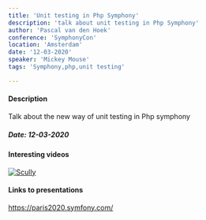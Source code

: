 ```yaml
---
title: 'Unit testing in Php Symphony'
description: 'talk about unit testing in Php Symphony'
author: 'Pascal van den Hoek' 
conference: 'SymphonyCon'
location: 'Amsterdam'
date: '12-03-2020' 
speaker: 'Mickey Mouse'
tags: 'Symphony,php,unit testing'

---
```


#### Description 
Talk about the new way of unit testing in Php symphony


##### Date: 12-03-2020

#### Interesting videos
[![Scully](https://i.ytimg.com/vi/CaqxXMWfadI/hqdefault.jpg?sqp=-oaymwEZCPYBEIoBSFXyq4qpAwsIARUAAIhCGAFwAQ==&rs=AOn4CLCj-4MM7Xvgxgn7n-mcckzIMqf_gA)](https://www.youtube.com/watch?v=Sh37rIUL-d4)

#### Links to presentations 
https://paris2020.symfony.com/ 



